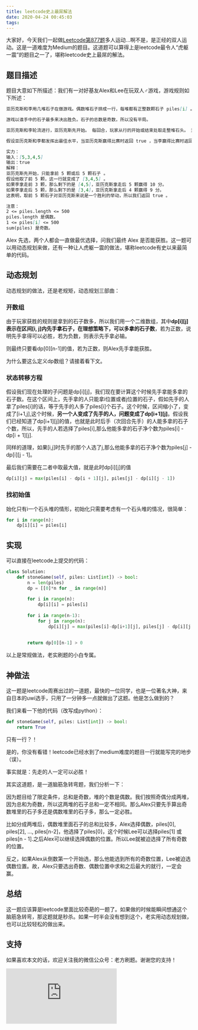 ```yaml
---
title: leetcode史上最屌解法
date: 2020-04-24 00:45:03
tags:
---
```



大家好，今天我们一起做[Leetcode第877题](https://leetcode.com/problems/maximal-square/)多人运动...啊不是，是正经的双人运动。这是一道难度为Medium的题目。这道题可以算得上是leetcode最令人“虎躯一震”的题目之一了，堪称leetcode史上最屌的解法。

## 题目描述

题目大意如下所描述：我们有一对好基友Alex和Lee在玩双人♂游戏，游戏规则如下所述：

```markdown
亚历克斯和李用几堆石子在做游戏。偶数堆石子排成一行，每堆都有正整数颗石子 piles[i] 。

游戏以谁手中的石子最多来决出胜负。石子的总数是奇数，所以没有平局。

亚历克斯和李轮流进行，亚历克斯先开始。 每回合，玩家从行的开始或结束处取走整堆石头。 这种情况一直持续到没有更多的石子堆为止，此时手中石子最多的玩家获胜。

假设亚历克斯和李都发挥出最佳水平，当亚历克斯赢得比赛时返回 true ，当李赢得比赛时返回 false 。

实力：
输入：[5,3,4,5]
输出：true
解释：
亚历克斯先开始，只能拿前 5 颗或后 5 颗石子 。
假设他取了前 5 颗，这一行就变成了 [3,4,5] 。
如果李拿走前 3 颗，那么剩下的是 [4,5]，亚历克斯拿走后 5 颗赢得 10 分。
如果李拿走后 5 颗，那么剩下的是 [3,4]，亚历克斯拿走后 4 颗赢得 9 分。
这表明，取前 5 颗石子对亚历克斯来说是一个胜利的举动，所以我们返回 true 。

注意：
2 <= piles.length <= 500
piles.length 是偶数。
1 <= piles[i] <= 500
sum(piles) 是奇数。
```

Alex 先选，两个人都会一直做最优选择，问我们最终 Alex 是否能获胜。这一题可以用动态规划来做，还有一种让人虎躯一震的做法，堪称leetcode有史以来最简单的代码。


## 动态规划

动态规划的做法，还是老规矩，动态规划三部曲：

### 开数组

由于玩家获胜的规则是拿到的石子数多，所以我们用一个二维数组，其中**dp[i][j]表示在区间[i, j]内先手拿石子，在理想策略下，可以多拿的石子数**，若为正数，说明先手拿得可以必胜，若为负数，则表示先手拿必输。

则最终只要看dp[0][n-1]的值，若为正数，则Alex先手拿能获胜。

为什么要这么定义dp数组？请接着看下文。

### 状态转移方程

假设我们现在处理的子问题是dp[i][j]，我们现在要计算这个时候先手拿能多拿的石子数。在这个区间上，先手拿的人只能拿i位置或者j位置的石子，假如先手的人拿了piles[i]的话，等于先手的人多了piles[i]个石子。这个时候，区间缩小了，变成了[i+1,j],这个时候，**另一个人变成了先手的人，问题变成了dp[i+1][j]**。假设我们已经知道了dp[i+1][j]的值，也就是此时后手（次回合先手）的人能多拿的石子个数，所以，先手的人若选择了piles[i],那么他能多拿的石子净个数为piles[i] - dp[i + 1][j].

同样的道理，如果[i,j]时先手的那个人选了j,那么他能多拿的石子净个数为piles[j] - dp[i][j - 1]。 

最后我们需要在二者中取最大值，就是此时dp[i][j]的值

```python
dp[i][j] = max(piles[i] - dp[i + 1][j], piles[j] - dp[i][j - 1])
```

### 找初始值

始化只有i一个石头堆的情形，初始化只需要考虑有一个石头堆的情况，很简单：

```python
for i in range(n):
    dp[i][i] = piles[i]
```


## 实现

可以直接在leetcode上提交的代码：

```python
class Solution:
    def stoneGame(self, piles: List[int]) -> bool:
        n = len(piles)    
        dp = [[0]*n for _ in range(n)]
        
        for i in range(n):
            dp[i][i] = piles[i]
            
        for i in range(n-1):
            for j in range(n):
                dp[i][j] = max(piles[i]-dp[i+1][j], piles[j] - dp[i][j - 1])
                
        
        return dp[0][n-1] > 0
```

以上是常规做法，老实刷题的小白专属。

## 神做法

这一题是leetcode周赛出过的一道题，最快的一位同学，也是一位著名大神，来自日本的uwi选手，只用了一分钟多一点就做出了这题。他是怎么做到的？

我们来看一下他的代码（改写成python）：

```python
def stoneGame(self, piles: List[int]) -> bool:
    return True
```

只有一行？！

是的，你没有看错！leetcode已经水到了medium难度的题目一行就能写完的地步（误）。

事实就是：先走的人一定可以必胜！

其实这道题，是一道脑筋急转弯题，我们分析一下：

因为题目给了限定条件，总和是奇数，堆的个数是偶数。我们按照奇偶分成两堆，因为总和为奇数，所以这两堆的石子总和一定不相同。那么Alex只要先手算出奇数堆里的石子多还是偶数堆里的石子多，那么一定必胜。

比如分成两堆后，偶数堆里面石子的总和比较多，Alex选择偶数，piles[0], piles[2], …, piles[n-2]，他选择了piles[0]，这个时候Lee可以选择piles[1] 或 piles[n - 1].之后Alex可以继续选择偶数的位置。所以Lee就被迫选择了所有奇数的位置。

反之，如果Alex从倒数第一个开始选，那么他能选到所有的奇数位置，Lee被迫选偶数位置。故，Alex只要选出奇数、偶数位置中求和之后最大的就行，一定会赢。

## 总结

这一题应该算是leetcode里面比较奇葩的一题了。如果做的时候能瞬间想通这个脑筋急转弯，那这题就是秒杀。如果一时半会没有想到这个，老实用动态规划做，也可以比较轻松的做出来。


## 支持

如果喜欢本文的话，欢迎关注我的微信公众号：老方刷题。谢谢您的支持！

![公众号二维码](https://pic.images.ac.cn/image/5ea28014bf1cf.html)